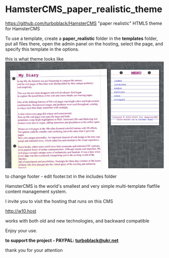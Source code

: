 # HamsterCMS_paper_realistic_theme

https://github.com/turboblack/HamsterCMS "paper realistic" HTML5 theme for HamsterCMS

To use a template, create a **paper_realistic** folder in the **templates** folder, put all files there, open the admin panel on the hosting, select the page, and specify this template in the options.

this is what theme looks like
![this is what theme looks like](https://github.com/turboblack/HamsterCMS_paper_realistic_theme/blob/main/screen.jpg)

to change footer - edit footer.txt in the includes folder

HamsterCMS is the world's smallest and very simple multi-template flatfile content management system.

I invite you to visit the hosting that runs on this CMS

http://w10.host

works with both old and new technologies, and backward compatible

Enjoy your use.

**to support the project - PAYPAL: turboblack@ukr.net**

thank you for your attention
